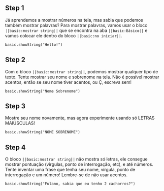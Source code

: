 ## Step 1

Já aprendemos a mostrar números na tela, mas sabia que podemos também
mostrar palavras? Para mostrar palavras, vamos usar o bloco
`||basic:mostrar string||` que
se encontra na aba `||basic:Básico||` e vamos colocar ele dentro
do bloco `||basic:no iniciar||`.

```blocks
basic.showString("Hello!")
```

## Step 2

Com o bloco `||basic:mostrar string||`, podemos mostrar qualquer tipo de texto.
Tente mostrar seu nome e sobrenome na tela. Não é possível mostrar acentos, então
se seu nome tiver acentos, ou Ç, escreva sem!

```blocks
basic.showString("Nome Sobrenome")
```

## Step 3

Mostre seu nome novamente, mas agora experimente usando só LETRAS MAIÚSCULAS!

```blocks
basic.showString("NOME SOBRENOME")
```

## Step 4

O bloco `||basic:mostrar string||` não mostra só letras, ele consegue mostrar
pontuação (vírgulas, ponto de interrogação, etc), e até números. Tente inventar
uma frase que tenha seu nome, vírgula, ponto de interrogação e um número! Lembre-se
de não usar acentos.

```blocks
basic.showString("Fulano, sabia que eu tenho 2 cachorros?")
```
